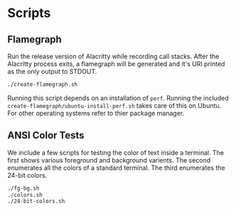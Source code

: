 Scripts
=======

## Flamegraph

Run the release version of Alacritty while recording call stacks. After the
Alacritty process exits, a flamegraph will be generated and it's URI printed
as the only output to STDOUT.

```sh
./create-flamegraph.sh
```

Running this script depends on an installation of `perf`. Running the included
`create-flamegraph/ubuntu-install-perf.sh` takes care of this on Ubuntu. For
other operating systems refer to thier package manager.

## ANSI Color Tests

We include a few scripts for testing the color of text inside a terminal. The
first shows various foreground and background varients. The second enumerates
all the colors of a standard terminal. The third enumerates the 24-bit colors.

```sh
./fg-bg.sh
./colors.sh
./24-bit-colors.sh
```
